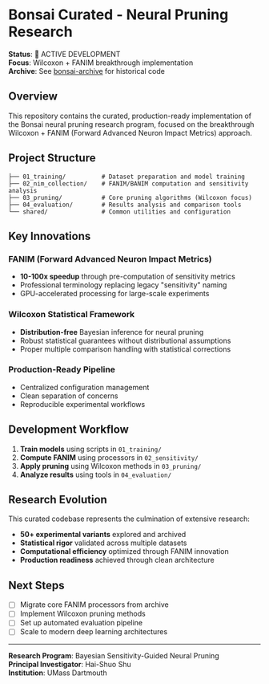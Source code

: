 # Bonsai Curated - Neural Pruning Research

**Status**: 🚀 ACTIVE DEVELOPMENT  
**Focus**: Wilcoxon + FANIM breakthrough implementation  
**Archive**: See [bonsai-archive](https://github.com/haishuo/bonsai-archive) for historical code  

## Overview

This repository contains the curated, production-ready implementation of the Bonsai neural pruning research program, focused on the breakthrough Wilcoxon + FANIM (Forward Advanced Neuron Impact Metrics) approach.

## Project Structure

```
├── 01_training/          # Dataset preparation and model training
├── 02_nim_collection/    # FANIM/BANIM computation and sensitivity analysis  
├── 03_pruning/           # Core pruning algorithms (Wilcoxon focus)
├── 04_evaluation/        # Results analysis and comparison tools
└── shared/               # Common utilities and configuration
```

## Key Innovations

### FANIM (Forward Advanced Neuron Impact Metrics)
- **10-100x speedup** through pre-computation of sensitivity metrics
- Professional terminology replacing legacy "sensitivity" naming
- GPU-accelerated processing for large-scale experiments

### Wilcoxon Statistical Framework  
- **Distribution-free** Bayesian inference for neural pruning
- Robust statistical guarantees without distributional assumptions
- Proper multiple comparison handling with statistical corrections

### Production-Ready Pipeline
- Centralized configuration management
- Clean separation of concerns
- Reproducible experimental workflows

## Development Workflow

1. **Train models** using scripts in `01_training/`
2. **Compute FANIM** using processors in `02_sensitivity/`  
3. **Apply pruning** using Wilcoxon methods in `03_pruning/`
4. **Analyze results** using tools in `04_evaluation/`

## Research Evolution

This curated codebase represents the culmination of extensive research:
- **50+ experimental variants** explored and archived
- **Statistical rigor** validated across multiple datasets  
- **Computational efficiency** optimized through FANIM innovation
- **Production readiness** achieved through clean architecture

## Next Steps

- [ ] Migrate core FANIM processors from archive
- [ ] Implement Wilcoxon pruning methods
- [ ] Set up automated evaluation pipeline
- [ ] Scale to modern deep learning architectures

---

**Research Program**: Bayesian Sensitivity-Guided Neural Pruning  
**Principal Investigator**: Hai-Shuo Shu  
**Institution**: UMass Dartmouth
